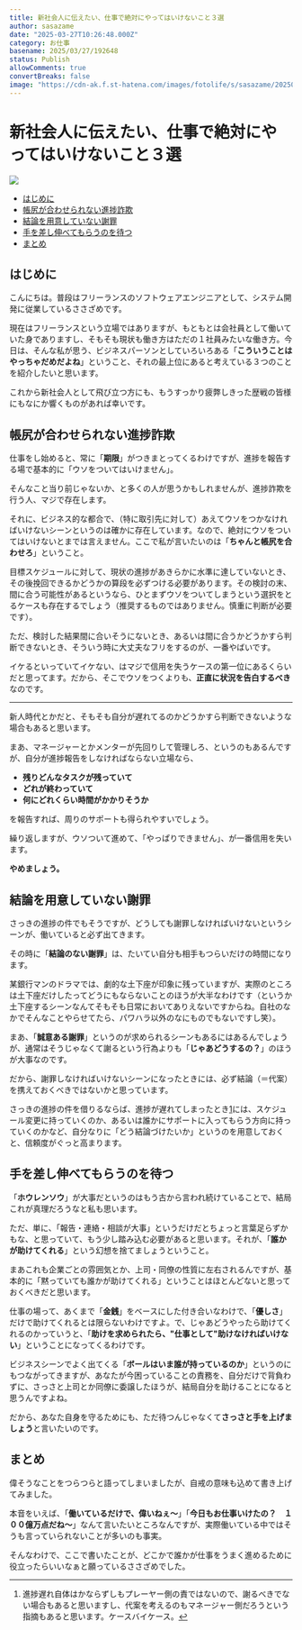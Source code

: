 ```yaml
---
title: 新社会人に伝えたい、仕事で絶対にやってはいけないこと３選
author: sasazame
date: "2025-03-27T10:26:48.000Z"
category: お仕事
basename: 2025/03/27/192648
status: Publish
allowComments: true
convertBreaks: false
image: "https://cdn-ak.f.st-hatena.com/images/fotolife/s/sasazame/20250327/20250327192425.png"
---
```

# 新社会人に伝えたい、仕事で絶対にやってはいけないこと３選

![](https://cdn-ak.f.st-hatena.com/images/fotolife/s/sasazame/20250327/20250327192425.png)

<!-- Extended Body -->

-   [はじめに](#はじめに)
-   [帳尻が合わせられない進捗詐欺](#帳尻が合わせられない進捗詐欺)
-   [結論を用意していない謝罪](#結論を用意していない謝罪)
-   [手を差し伸べてもらうのを待つ](#手を差し伸べてもらうのを待つ)
-   [まとめ](#まとめ)

## はじめに

こんにちは。普段はフリーランスのソフトウェアエンジニアとして、システム開発に従業しているささざめです。

現在はフリーランスという立場ではありますが、もともとは会社員として働いていた身でありますし、そもそも現状も働き方はただの１社員みたいな働き方。今日は、そんな私が思う、ビジネスパーソンとしていろいろある「**こういうことはやっちゃだめだよね**」ということ、それの最上位にあると考えている３つのことを紹介したいと思います。

これから新社会人として飛び立つ方にも、もうすっかり疲弊しきった歴戦の皆様にもなにか響くものがあれば幸いです。

## **帳尻が合わせられない進捗詐欺**

仕事をし始めると、常に「**期限**」がつきまとってくるわけですが、進捗を報告する場で基本的に「ウソをついてはいけません」。

そんなこと当り前じゃないか、と多くの人が思うかもしれませんが、進捗詐欺を行う人、マジで存在します。

それに、ビジネス的な都合で、（特に取引先に対して）あえてウソをつかなければいけないシーンというのは確かに存在しています。なので、絶対にウソをついてはいけないとまでは言えません。ここで私が言いたいのは「**ちゃんと帳尻を合わせろ**」ということ。

目標スケジュールに対して、現状の進捗があきらかに水準に達していないとき、その後挽回できるかどうかの算段を必ずつける必要があります。その検討の末、間に合う可能性があるというなら、ひとまずウソをついてしまうという選択をとるケースも存在するでしょう（推奨するものではありません。慎重に判断が必要です）。

ただ、検討した結果間に合いそうにないとき、あるいは間に合うかどうかすら判断できないとき、そういう時に大丈夫なフリをするのが、一番やばいです。

イケるといっていてイケない、はマジで信用を失うケースの第一位にあるくらいだと思ってます。だから、そこでウソをつくよりも、**正直に状況を告白するべき**なのです。

* * *

新人時代とかだと、そもそも自分が遅れてるのかどうかすら判断できないような場合もあると思います。

まあ、マネージャーとかメンターが先回りして管理しろ、というのもあるんですが、自分が進捗報告をしなければならない立場なら、

-   **残りどんなタスクが残っていて**
-   **どれが終わっていて**
-   **何にどれくらい時間がかかりそうか**

を報告すれば、周りのサポートも得られやすいでしょう。

繰り返しますが、ウソついて進めて、「やっぱりできません」、が一番信用を失います。

**やめましょう。**

## **結論を用意していない謝罪**

さっきの進捗の件でもそうですが、どうしても謝罪しなければいけないというシーンが、働いていると必ず出てきます。

その時に「**結論のない謝罪**」は、たいてい自分も相手もつらいだけの時間になります。

某銀行マンのドラマでは、劇的な土下座が印象に残っていますが、実際のところは土下座だけしたってどうにもならないことのほうが大半なわけです（というか土下座するシーンなんてそもそも日常においてありえないですからね。自社のなかでそんなことやらせてたら、パワハラ以外のなにものでもないですし笑）。

まあ、「**誠意ある謝罪**」というのが求められるシーンもあるにはあるんでしょうが、通常はそうじゃなくて謝るという行為よりも「**じゃあどうするの？**」のほうが大事なのです。

だから、謝罪しなければいけないシーンになったときには、必ず結論（＝代案）を携えておくべきではないかと思っています。

さっきの進捗の件を借りるならば、進捗が遅れてしまったとき[1](#fn:1)には、スケジュール変更に持っていくのか、あるいは誰かにサポートに入ってもらう方向に持っていくのかなど、自分なりに「どう結論づけたいか」というのを用意しておくと、信頼度がぐっと高まります。

## **手を差し伸べてもらうのを待つ**

「**ホウレンソウ**」が大事だというのはもう古から言われ続けていることで、結局これが真理だろうなと私も思います。

ただ、単に、「報告・連絡・相談が大事」というだけだとちょっと言葉足らずかもな、と思っていて、もう少し踏み込む必要があると思います。それが、「**誰かが助けてくれる**」という幻想を捨てましょうということ。

まあこれも企業ごとの雰囲気とか、上司・同僚の性質に左右されるんですが、基本的に「黙っていても誰かが助けてくれる」ということはほとんどないと思っておくべきだと思います。

仕事の場って、あくまで「**金銭**」をベースにした付き合いなわけで、「**優しさ**」だけで助けてくれるとは限らないわけですよ。で、じゃあどうやったら助けてくれるのかっていうと、「**助けを求められたら、"仕事として"助けなければいけない**」ということになってくるわけです。

ビジネスシーンでよく出てくる「**ボールはいま誰が持っているのか**」というのにもつながってきますが、あなたが今困っていることの責務を、自分だけで背負わずに、さっさと上司とか同僚に委譲したほうが、結局自分を助けることになると思うんですよね。

だから、あなた自身を守るためにも、ただ待つんじゃなくて**さっさと手を上げましょう**と言いたいのです。

## **まとめ**

偉そうなことをつらつらと語ってしまいましたが、自戒の意味も込めて書き上げてみました。

本音をいえば、「**働いているだけで、偉いねぇ～**」「**今日もお仕事いけたの？　１００億万点だね～**」なんて言いたいところなんですが、実際働いている中ではそうも言っていられないことが多いのも事実。

そんなわけで、ここで書いたことが、どこかで誰かが仕事をうまく進めるために役立ったらいいなぁと願っているささざめでした。

* * *

1.  進捗遅れ自体はかならずしもプレーヤー側の責ではないので、謝るべきでない場合もあると思いますし、代案を考えるのもマネージャー側だろうという指摘もあると思います。ケースバイケース。[↩](#fnref:1)